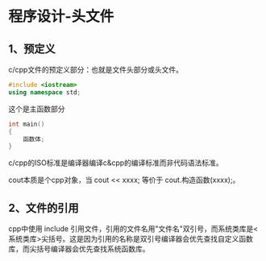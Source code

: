 # 程序设计-头文件

## 1、预定义

c/cpp文件的预定义部分：也就是文件头部分或头文件。

```cpp
#include <iostream>
using namespace std;
```

这个是主函数部分
```cpp
int main()
{
	函数体;
}
```

c/cpp的ISO标准是编译器编译c&cpp的编译标准而非代码语法标准。

cout本质是个cpp对象，当 cout << xxxx; 等价于 cout.构造函数(xxxx);。

## 2、文件的引用
cpp中使用 include 引用文件，引用的文件名用"文件名"双引号，而系统类库是<系统类库>尖括号。这是因为引用的名称是双引号编译器会优先查找自定义函数库，而尖括号编译器会优先查找系统函数库。

